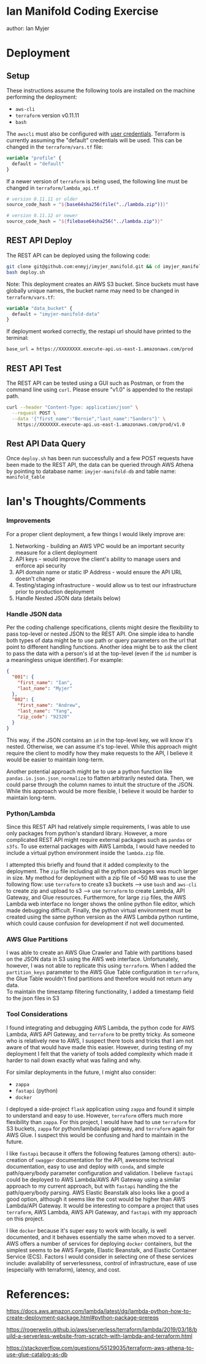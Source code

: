 # Ian Manifold Coding Exercise
author: Ian Myjer

# Deployment

## Setup
These instructions assume the following tools are installed on the machine performing the deployment:

  - `aws-cli`    
  - `terraform` version v0.11.11     
  - `bash`      

The `awscli` must also be configured with [user credentials](https://docs.aws.amazon.com/cli/latest/userguide/cli-chap-configure.html#cli-quick-configuration). Terraform is currently assuming the "default" credentials will be used. This can be changed in the `terraform/vars.tf` file:
```terraform
variable "profile" {
  default = "default"
}
```
If a newer version of `terraform` is being used, the following line must be changed in `terraform/lambda_api.tf`
```terraform
# version 0.11.11 or older 
source_code_hash = "${base64sha256(file("../lambda.zip"))}"

# version 0.11.12 or newer
source_code_hash = "${filebase64sha256("../lambda.zip")}"
```


## REST API Deploy

The REST API can be deployed using the following code:
```bash
git clone git@github.com:enmyj/imyjer_manifold.git && cd imyjer_manifold
bash deploy.sh
```
Note: This deployment creates an AWS S3 bucket. Since buckets must have globally unique names, the bucket name may need to be changed in `terraform/vars.tf`: 
```terraform
variable "data_bucket" {
  default = "imyjer-manifold-data"
}
```

If deployment worked correctly, the restapi url should have printed to the terminal: 

```bash
base_url = https://XXXXXXXX.execute-api.us-east-1.amazonaws.com/prod
```

## REST API Test

The REST API can be tested using a GUI such as Postman, or from the command line using `curl`. Please ensure "v1.0" is appended to the restapi path. 

```bash
curl --header "Content-Type: application/json" \
  --request POST \
  --data '{"first_name":"Bernie","last_name":"Sanders"}' \
    https://XXXXXXX.execute-api.us-east-1.amazonaws.com/prod/v1.0
```

## Rest API Data Query
Once `deploy.sh` has been run successfully and a few POST requests have been made to the REST API, the data can be queried through AWS Athena by pointing to database name: `imyjer-manifold-db` and table name: `manifold_table`


# Ian's Thoughts/Comments

### Improvements

For a proper client deployment, a few things I would likely improve are:

1. Networking - building an AWS VPC would be an important security measure for a client deployment
2. API keys - would improve the client's ability to manage users and enforce api security
3. API domain name or static IP Address - would ensure the API URL doesn't change
4. Testing/staging infrastructure - would allow us to test our infrastructure prior to production deployment
5. Handle Nested JSON data (details below)

### Handle JSON data
Per the coding challenge specifications, clients might desire the flexibility to pass top-level or nested JSON to the REST API. One simple idea to handle both types of data might be to use path or query parameters on the url that point to different handling functions. Another idea might be to ask the client to pass the data with a person's id at the top-level (even if the `id` number is a meaningless unique identifier). For example: 
```json
{
  "001": {
    "first_name": "Ian",
    "last_name": "Myjer"
  },
  "002": {
    "first_name": "Andrew",
    "last_name": "Yang",
    "zip_code": "92320"
  }
}
```
This way, if the JSON contains an `id` in the top-level key, we will know it's nested. Otherwise, we can assume it's top-level. While this approach might require the client to modify how they make requests to the API, I believe it would be easier to maintain long-term.    

Another potential approach might be to use a python function like `pandas.io.json.json_normalize` to flatten arbitrarily nested data. Then, we could parse through the column names to intuit the structure of the JSON. While this approach would be more flexible, I believe it would be harder to maintain long-term. 

### Python/Lambda

Since this REST API had relatively simple requirements, I was able to use only packages from python's standard library. However, a more complicated REST API might require external packages such as `pandas` or `s3fs`. To use external packages with AWS Lambda, I would have needed to include a virtual python environment inside the `lambda.zip` file.

I attempted this briefly and found that it added complexity to the deployment. The `zip` file including all the python packages was much larger in size. My method for deployment with a zip file of ~50 MB was to use the following flow: use `terraform` to create s3 buckets --> use `bash` and `aws-cli` to create zip and upload to s3 --> use `terraform` to create Lambda, API Gateway, and Glue resources. Furthermore, for large `zip` files, the AWS Lambda web interface no longer shows the online python file editor, which made debugging difficult. Finally, the python virtual environment must be created using the same python version as the AWS Lambda python runtime, which could cause confusion for development if not well documented. 

### AWS Glue Partitions

I was able to create an AWS Glue Crawler and Table with partitions based on the JSON data in S3 using the AWS web interface. Unfortunately, however, I was not able to replicate this using `terraform`. When I added the `partition_keys` parameter to the AWS Glue Table configuration in `terraform`, the Glue Table wouldn't find partitions and therefore would not return any data.    
To maintain the timestamp filtering functionality, I added a timestamp field to the json files in S3

### Tool Considerations

I found integrating and debugging AWS Lambda, the python code for AWS Lambda, AWS API Gateway, and `terraform` to be pretty tricky. As someone who is relatively new to AWS, I suspect there tools and tricks that I am not aware of that would have made this easier. However, during testing of my deployment I felt that the variety of tools added complexity which made it harder to nail down exactly what was failing and why.   

For similar deployments in the future, I might also consider: 

  - `zappa`
  - `fastapi` (python)
  - `docker`

I deployed a side-project `flask` application using `zappa` and found it simple to understand and easy to use. However, `terraform` offers much more flexibility than `zappa`. For this project, I would have had to use `terraform` for S3 buckets, `zappa` for python/lambda/api gateway, and `terraform` again for AWS Glue. I suspect this would be confusing and hard to maintain in the future.    

I like `fastapi` because it offers the following features (among others): auto-creation of `swagger` documentation for the API, awesome technical documentation, easy to use and deploy with `conda`, and simple path/query/body parameter configuration and validation. I believe `fastapi` could be deployed to AWS Lambda/AWS API Gateway using a similar approach to my current approach, but with `fastapi` handling the the path/query/body parsing. AWS Elastic Beanstalk also looks like a good a good option, although it seems like the cost would be higher than AWS Lambda/API Gateway. It would be interesting to compare a project that uses `terraform`, AWS Lambda, AWS API Gateway, and `fastapi` with my approach on this project.   

I like `docker` because it's super easy to work with locally, is well documented, and it behaves essentially the same when moved to a server. AWS offers a number of services for deploying `docker` containers, but the simplest seems to be AWS Fargate, Elastic Beanstalk, and Elastic Container Service (ECS). Factors I would consider in selecting one of these services include: availability of serverlessness, control of infrastructure, ease of use (especially with terraform), latency, and cost. 


# References:
https://docs.aws.amazon.com/lambda/latest/dg/lambda-python-how-to-create-deployment-package.html#python-package-prereqs

https://rogerwelin.github.io/aws/serverless/terraform/lambda/2019/03/18/build-a-serverless-website-from-scratch-with-lambda-and-terraform.html

https://stackoverflow.com/questions/55129035/terraform-aws-athena-to-use-glue-catalog-as-db
